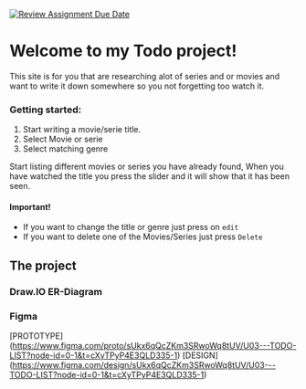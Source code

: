[![Review Assignment Due Date](https://classroom.github.com/assets/deadline-readme-button-22041afd0340ce965d47ae6ef1cefeee28c7c493a6346c4f15d667ab976d596c.svg)](https://classroom.github.com/a/5k4uDUDX)

# Welcome to my Todo project! #

This site is for you that are researching alot of series and or movies and want to write it down somewhere so you not forgetting too watch it. 
### Getting started: ###
1. Start writing a movie/serie title.
2. Select Movie or serie
3. Select matching genre

Start listing different movies or series you have already found, 
When you have watched the title you press the slider and it will show that it has been seen.

#### Important! ####
- If you want to change the title or genre just press on `edit`
- If you want to delete one of the Movies/Series  just press `Delete`

## The project ##
### Draw.IO ER-Diagram ###



### Figma ###
 [PROTOTYPE] (https://www.figma.com/proto/sUkx6qQcZKm3SRwoWq8tUV/U03---TODO-LIST?node-id=0-1&t=cXyTPyP4E3QLD335-1)
 [DESIGN] (https://www.figma.com/design/sUkx6qQcZKm3SRwoWq8tUV/U03---TODO-LIST?node-id=0-1&t=cXyTPyP4E3QLD335-1)

